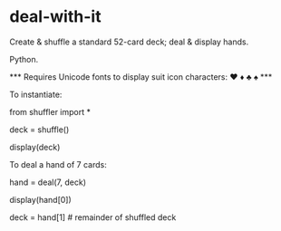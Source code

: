 # deal-with-it
Create &amp; shuffle a standard 52-card deck; deal &amp; display hands.

Python.

*** Requires Unicode fonts to display suit icon characters: ♥ ♦ ♣ ♠ ***

To instantiate:

from shuffler import *

deck = shuffle()

display(deck)

To deal a hand of 7 cards:

hand = deal(7, deck)

display(hand[0])

deck = hand[1] # remainder of shuffled deck
